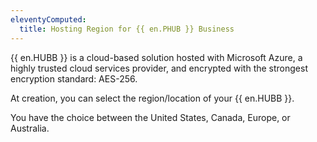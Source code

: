 ```yaml
---
eleventyComputed:
  title: Hosting Region for {{ en.PHUB }} Business
---
```

{{ en.HUBB }} is a cloud-based solution hosted with Microsoft Azure, a highly trusted cloud services provider, and encrypted with the strongest encryption standard: AES-256.

At creation, you can select the region/location of your {{ en.HUBB }}.

You have the choice between the United States, Canada, Europe, or Australia.